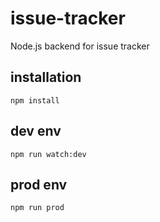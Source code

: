 # issue-tracker
Node.js backend for issue tracker

## installation
``` npm install ```

## dev env
``` npm run watch:dev ```

## prod env
``` npm run prod ```
